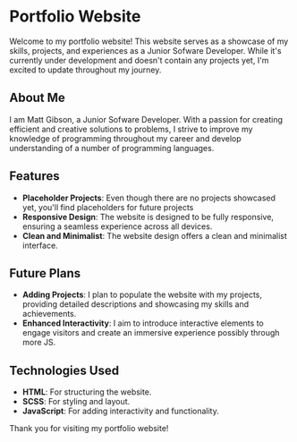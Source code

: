 # Portfolio Website
Welcome to my portfolio website! This website serves as a showcase of my skills, projects, and experiences as a Junior Sofware Developer. While it's currently under development and doesn't contain any projects yet, I'm excited to update throughout my journey.

## About Me
I am Matt Gibson, a Junior Sofware Developer. With a passion for creating efficient and creative solutions to problems, I strive to improve my knowledge of programming throughout my career and develop understanding of a number of programming languages.

## Features
- **Placeholder Projects**: Even though there are no projects showcased yet, you'll find placeholders for future projects
- **Responsive Design**: The website is designed to be fully responsive, ensuring a seamless experience across all devices.
- **Clean and Minimalist**: The website design offers a clean and minimalist interface.

## Future Plans
- **Adding Projects**: I plan to populate the website with my projects, providing detailed descriptions and showcasing my skills and achievements.
- **Enhanced Interactivity**: I aim to introduce interactive elements to engage visitors and create an immersive experience possibly through more JS.

## Technologies Used
- **HTML**: For structuring the website.
- **SCSS**: For styling and layout.
- **JavaScript**: For adding interactivity and functionality.

Thank you for visiting my portfolio website!
